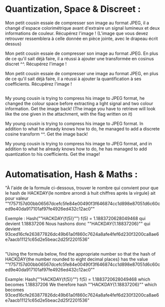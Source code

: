 # Quantization, Space & Discreet :

Mon petit cousin essaie de compresser son image au format JPEG, il a changé d'espace colorimétrique avant d'extraire un signal lumineux et deux informations de couleur. Récupérez l'image !
(L'image que vous devez retrouver ressemblera à celle donnée en pièce jointe, avec le drapeau écrit dessus)

Mon petit cousin essaie de compresser son image au format JPEG. En plus de ce qu'il sait déjà faire, il a réussi à ajouter une transformée en cosinus discret ^^. Récupérez l'image !

Mon petit cousin essaie de compresser une image au format JPEG, en plus de ce qu'il sait déjà faire, il a réussi à ajouter la quantification à ses coefficients. 
Récupérez l'image !

##

My young cousin is trying to compress his image to JPEG format, he changed the colour space before extracting a light signal and two colour information. Get the image back!
(The image you have to retrieve will look like the one given in the attachment, with the flag written on it)

My young cousin is trying to compress his image to JPEG format. In addition to what he already knows how to do, he managed to add a discrete cosine transform ^^. Get the image back!

My young cousin is trying to compress his image to JPEG format, and in addition to what he already knows how to do, he has managed to add quantization to his coefficients. 
Get the image!

# Automatisation, Hash & Maths :

"À l'aide de la formule ci-dessous, trouver le nombre qui convient pour que le hash de HACKDAY{le nombre arrondi à huit chiffres après la virgule}
ait pour valeur 
""f757157d00bb06567dcefc5fe84e00490f3f646874cc1d898e87051d6c60ced9e40da917101af97fe4926ed432c12ac0""

Exemple : Hash(""HACKDAY{f(5)}"")
f(5) = 1.1883720628049468  qui devient 1.18837206
Nous hashons donc ""HACKDAY{1.18837206}"" qui devient 93ced16cfe263877826dc49b61a0f860c7624a8afe4fef6d230f3200ca8ae6e7aacb11121c65d2e5beac2d25f2201536"

##

"Using the formula below, find the appropriate number so that the hash of HACKDAY{the number rounded to eight decimal places}
has the value 
""f757157d00bb06567dcefc5fe84e00490f3f646874cc1d898e87051d6c60ced9e40da917101af97fe4926ed432c12ac0""

Example: Hash(""HACKDAY{f(5)}"")
f(5) = 1.1883720628049468 which becomes 1.18837206
We therefore hash ""HACKDAY{1.18837206}"" which becomes 93ced16cfe263877826dc49b61a0f860c7624a8afe4fef6d230f3200ca8ae6e7aacb11121c65d2e5beac2d25f2201536"
